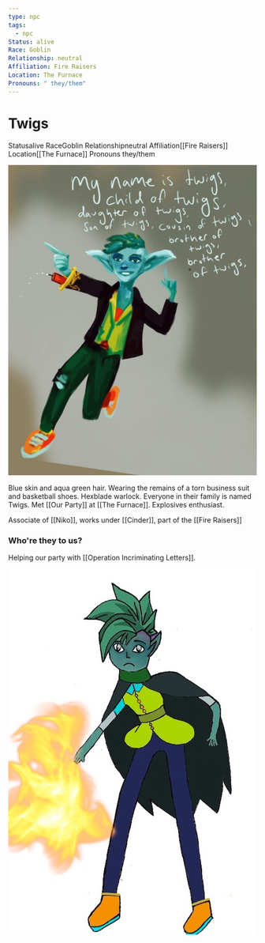 ```yaml
---
type: npc
tags:
  - npc
Status: alive
Race: Goblin
Relationship: neutral
Affiliation: Fire Raisers
Location: The Furnace
Pronouns: " they/them"
---
```


# Twigs
<span class="dataview inline-field"><span class="inline-field-key">Status</span><span class="inline-field-value">alive</span></span>
<span class="dataview inline-field"><span class="inline-field-key">Race</span><span class="inline-field-value">Goblin</span></span>
<span class="dataview inline-field"><span class="inline-field-key">Relationship</span><span class="inline-field-value">neutral</span></span>
<span class="dataview inline-field"><span class="inline-field-key">Affiliation</span><span class="inline-field-value">[[Fire Raisers]]</span></span>
<span class="dataview inline-field"><span class="inline-field-key">Location</span><span class="inline-field-value">[[The Furnace]]</span></span>
<span class="dataview inline-field"><span class="inline-field-key">Pronouns</span><span class="inline-field-value"> they/them</span></span>

![](/assets/obsidian/Twigs.jpeg)

Blue skin and aqua green hair. Wearing the remains of a torn business suit and basketball shoes. Hexblade warlock. Everyone in their family is named Twigs. Met [[Our Party]] at [[The Furnace]]. Explosives enthusiast.

Associate of [[Niko]], works under [[Cinder]], part of the [[Fire Raisers]] 

### Who're they to us? 
Helping our party with [[Operation Incriminating Letters]].

![](/assets/obsidian/Twigs%20Crop.jpg)